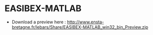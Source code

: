 EASIBEX-MATLAB
==============
- Download a preview here : http://www.ensta-bretagne.fr/lebars/Share/EASIBEX-MATLAB_win32_bin_Preview.zip
